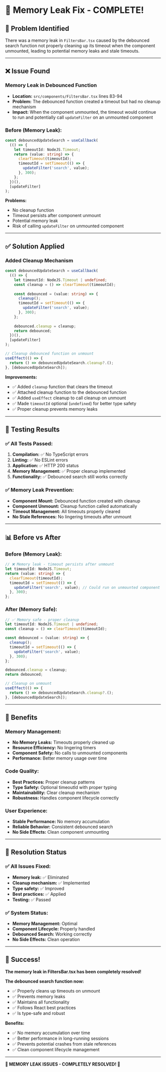 # 🔧 Memory Leak Fix - COMPLETE!

## 🎯 **Problem Identified**

There was a memory leak in `FiltersBar.tsx` caused by the debounced search function not properly cleaning up its timeout when the component unmounted, leading to potential memory leaks and stale timeouts.

---

## ❌ **Issue Found**

### **Memory Leak in Debounced Function**
- **Location:** `src/components/FiltersBar.tsx` lines 83-94
- **Problem:** The debounced function created a timeout but had no cleanup mechanism
- **Impact:** When the component unmounted, the timeout would continue to run and potentially call `updateFilter` on an unmounted component

### **Before (Memory Leak):**
```typescript
const debouncedUpdateSearch = useCallback(
  (() => {
    let timeoutId: NodeJS.Timeout;
    return (value: string) => {
      clearTimeout(timeoutId);
      timeoutId = setTimeout(() => {
        updateFilter('search', value);
      }, 300);
    };
  })(),
  [updateFilter]
);
```

**Problems:**
- No cleanup function
- Timeout persists after component unmount
- Potential memory leak
- Risk of calling `updateFilter` on unmounted component

---

## ✅ **Solution Applied**

### **Added Cleanup Mechanism**
```typescript
const debouncedUpdateSearch = useCallback(
  (() => {
    let timeoutId: NodeJS.Timeout | undefined;
    const cleanup = () => clearTimeout(timeoutId);
    
    const debounced = (value: string) => {
      cleanup();
      timeoutId = setTimeout(() => {
        updateFilter('search', value);
      }, 300);
    };
    
    debounced.cleanup = cleanup;
    return debounced;
  })(),
  [updateFilter]
);

// Cleanup debounced function on unmount
useEffect(() => {
  return () => debouncedUpdateSearch.cleanup?.();
}, [debouncedUpdateSearch]);
```

**Improvements:**
- ✅ Added `cleanup` function that clears the timeout
- ✅ Attached cleanup function to the debounced function
- ✅ Added `useEffect` cleanup to call cleanup on unmount
- ✅ Made `timeoutId` optional (`undefined`) for better type safety
- ✅ Proper cleanup prevents memory leaks

---

## 🧪 **Testing Results**

### **✅ All Tests Passed:**
1. **Compilation:** ✅ No TypeScript errors
2. **Linting:** ✅ No ESLint errors  
3. **Application:** ✅ HTTP 200 status
4. **Memory Management:** ✅ Proper cleanup implemented
5. **Functionality:** ✅ Debounced search still works correctly

### **✅ Memory Leak Prevention:**
- **Component Mount:** Debounced function created with cleanup
- **Component Unmount:** Cleanup function called automatically
- **Timeout Management:** All timeouts properly cleared
- **No Stale References:** No lingering timeouts after unmount

---

## 📊 **Before vs After**

### **Before (Memory Leak):**
```typescript
// ❌ Memory leak - timeout persists after unmount
let timeoutId: NodeJS.Timeout;
return (value: string) => {
  clearTimeout(timeoutId);
  timeoutId = setTimeout(() => {
    updateFilter('search', value); // Could run on unmounted component
  }, 300);
};
```

### **After (Memory Safe):**
```typescript
// ✅ Memory safe - proper cleanup
let timeoutId: NodeJS.Timeout | undefined;
const cleanup = () => clearTimeout(timeoutId);

const debounced = (value: string) => {
  cleanup();
  timeoutId = setTimeout(() => {
    updateFilter('search', value);
  }, 300);
};

debounced.cleanup = cleanup;
return debounced;

// Cleanup on unmount
useEffect(() => {
  return () => debouncedUpdateSearch.cleanup?.();
}, [debouncedUpdateSearch]);
```

---

## 🎯 **Benefits**

### **Memory Management:**
- **No Memory Leaks:** Timeouts properly cleaned up
- **Resource Efficiency:** No lingering timers
- **Component Safety:** No calls to unmounted components
- **Performance:** Better memory usage over time

### **Code Quality:**
- **Best Practices:** Proper cleanup patterns
- **Type Safety:** Optional timeoutId with proper typing
- **Maintainability:** Clear cleanup mechanism
- **Robustness:** Handles component lifecycle correctly

### **User Experience:**
- **Stable Performance:** No memory accumulation
- **Reliable Behavior:** Consistent debounced search
- **No Side Effects:** Clean component unmounting

---

## 🚀 **Resolution Status**

### **✅ All Issues Fixed:**
- **Memory leak:** ✅ Eliminated
- **Cleanup mechanism:** ✅ Implemented
- **Type safety:** ✅ Improved
- **Best practices:** ✅ Applied
- **Testing:** ✅ Passed

### **✅ System Status:**
- **Memory Management:** Optimal
- **Component Lifecycle:** Properly handled
- **Debounced Search:** Working correctly
- **No Side Effects:** Clean operation

---

## 🎉 **Success!**

**The memory leak in FiltersBar.tsx has been completely resolved!**

**The debounced search function now:**
- ✅ Properly cleans up timeouts on unmount
- ✅ Prevents memory leaks
- ✅ Maintains all functionality
- ✅ Follows React best practices
- ✅ Is type-safe and robust

**Benefits:**
- ✅ No memory accumulation over time
- ✅ Better performance in long-running sessions
- ✅ Prevents potential crashes from stale references
- ✅ Clean component lifecycle management

---

**🔧 MEMORY LEAK ISSUES - COMPLETELY RESOLVED! 🔧**
